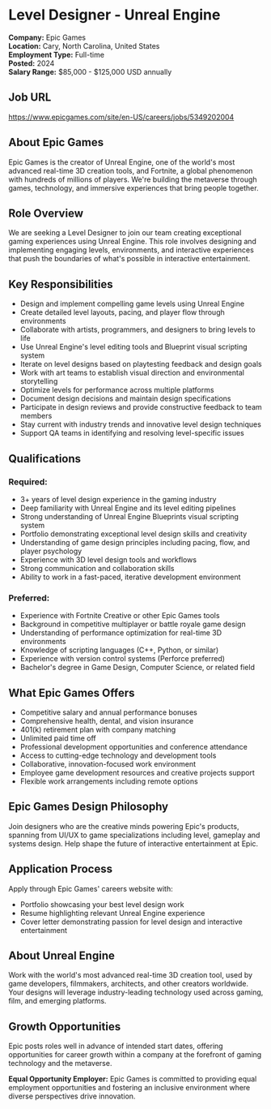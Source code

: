 # Level Designer - Unreal Engine
**Company:** Epic Games  
**Location:** Cary, North Carolina, United States  
**Employment Type:** Full-time  
**Posted:** 2024  
**Salary Range:** $85,000 - $125,000 USD annually

## Job URL
https://www.epicgames.com/site/en-US/careers/jobs/5349202004

## About Epic Games
Epic Games is the creator of Unreal Engine, one of the world's most advanced real-time 3D creation tools, and Fortnite, a global phenomenon with hundreds of millions of players. We're building the metaverse through games, technology, and immersive experiences that bring people together.

## Role Overview
We are seeking a Level Designer to join our team creating exceptional gaming experiences using Unreal Engine. This role involves designing and implementing engaging levels, environments, and interactive experiences that push the boundaries of what's possible in interactive entertainment.

## Key Responsibilities
- Design and implement compelling game levels using Unreal Engine
- Create detailed level layouts, pacing, and player flow through environments
- Collaborate with artists, programmers, and designers to bring levels to life
- Use Unreal Engine's level editing tools and Blueprint visual scripting system
- Iterate on level designs based on playtesting feedback and design goals
- Work with art teams to establish visual direction and environmental storytelling
- Optimize levels for performance across multiple platforms
- Document design decisions and maintain design specifications
- Participate in design reviews and provide constructive feedback to team members
- Stay current with industry trends and innovative level design techniques
- Support QA teams in identifying and resolving level-specific issues

## Qualifications
### Required:
- 3+ years of level design experience in the gaming industry
- Deep familiarity with Unreal Engine and its level editing pipelines
- Strong understanding of Unreal Engine Blueprints visual scripting system
- Portfolio demonstrating exceptional level design skills and creativity
- Understanding of game design principles including pacing, flow, and player psychology
- Experience with 3D level design tools and workflows
- Strong communication and collaboration skills
- Ability to work in a fast-paced, iterative development environment

### Preferred:
- Experience with Fortnite Creative or other Epic Games tools
- Background in competitive multiplayer or battle royale game design
- Understanding of performance optimization for real-time 3D environments
- Knowledge of scripting languages (C++, Python, or similar)
- Experience with version control systems (Perforce preferred)
- Bachelor's degree in Game Design, Computer Science, or related field

## What Epic Games Offers
- Competitive salary and annual performance bonuses
- Comprehensive health, dental, and vision insurance
- 401(k) retirement plan with company matching
- Unlimited paid time off
- Professional development opportunities and conference attendance
- Access to cutting-edge technology and development tools
- Collaborative, innovation-focused work environment
- Employee game development resources and creative projects support
- Flexible work arrangements including remote options

## Epic Games Design Philosophy
Join designers who are the creative minds powering Epic's products, spanning from UI/UX to game specializations including level, gameplay and systems design. Help shape the future of interactive entertainment at Epic.

## Application Process
Apply through Epic Games' careers website with:
- Portfolio showcasing your best level design work
- Resume highlighting relevant Unreal Engine experience
- Cover letter demonstrating passion for level design and interactive entertainment

## About Unreal Engine
Work with the world's most advanced real-time 3D creation tool, used by game developers, filmmakers, architects, and other creators worldwide. Your designs will leverage industry-leading technology used across gaming, film, and emerging platforms.

## Growth Opportunities
Epic posts roles well in advance of intended start dates, offering opportunities for career growth within a company at the forefront of gaming technology and the metaverse.

**Equal Opportunity Employer:** Epic Games is committed to providing equal employment opportunities and fostering an inclusive environment where diverse perspectives drive innovation.
